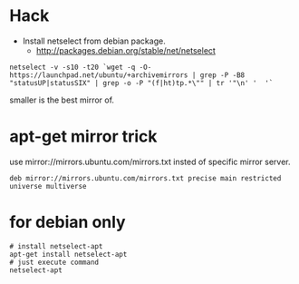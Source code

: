 Hack
====

* Install netselect from debian package.
  * http://packages.debian.org/stable/net/netselect

```
netselect -v -s10 -t20 `wget -q -O- https://launchpad.net/ubuntu/+archivemirrors | grep -P -B8 "statusUP|statusSIX" | grep -o -P "(f|ht)tp.*\"" | tr '"\n' '  '`
```

smaller is the best mirror of.

apt-get mirror trick
====================
use mirror://mirrors.ubuntu.com/mirrors.txt insted of specific mirror server.

```
deb mirror://mirrors.ubuntu.com/mirrors.txt precise main restricted universe multiverse
```

for debian only
===============

```
# install netselect-apt
apt-get install netselect-apt
# just execute command
netselect-apt
```
